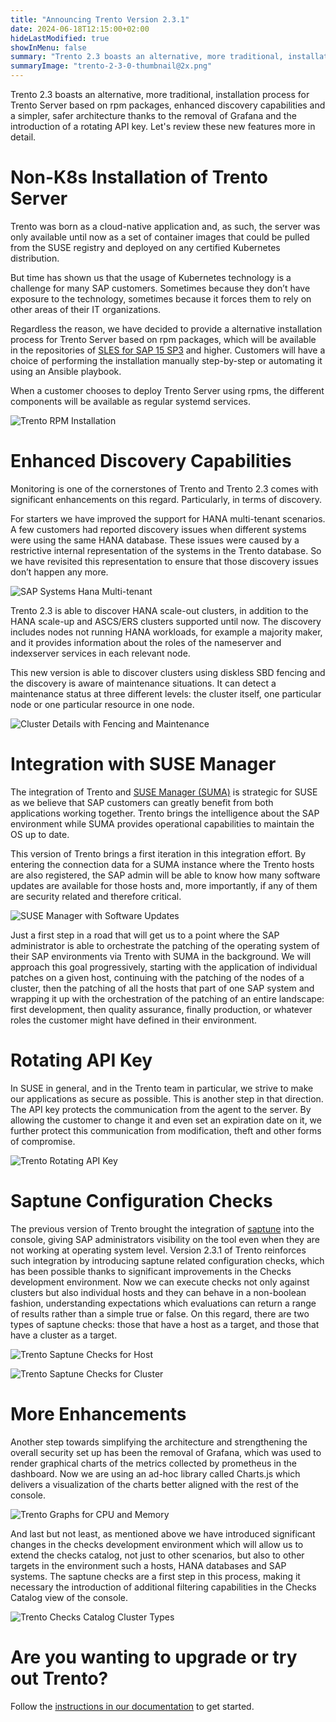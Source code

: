 ```yaml
---
title: "Announcing Trento Version 2.3.1"
date: 2024-06-18T12:15:00+02:00
hideLastModified: true
showInMenu: false
summary: "Trento 2.3 boasts an alternative, more traditional, installation process for Trento Server..."
summaryImage: "trento-2-3-0-thumbnail@2x.png"
---
```


Trento 2.3 boasts an alternative, more traditional, installation process for Trento Server based on rpm packages, enhanced discovery capabilities and a simpler, safer architecture thanks to the removal of Grafana and the introduction of a rotating API key. Let's review these new features more in detail.

# Non-K8s Installation of Trento Server
Trento was born as a cloud-native application and, as such, the server was only available until now as a set of container images that could be pulled from the SUSE registry and deployed on any certified Kubernetes distribution.

But time has shown us that the usage of Kubernetes technology is a challenge for many SAP customers. Sometimes because they don’t have exposure to the technology, sometimes because it forces them to rely on other areas of their IT organizations.

Regardless the reason, we have decided to provide a alternative installation process for Trento Server based on rpm packages, which will be available in the repositories of [SLES for SAP 15 SP3](https://www.suse.com/products/sles-for-sap/) and higher. Customers will have a choice of performing the installation manually step-by-step or automating it using an Ansible playbook.

When a customer chooses to deploy Trento Server using rpms, the different components will be available as regular systemd services.

![Trento RPM Installation](trento-rpm-install@2x.png)

# Enhanced Discovery Capabilities
Monitoring is one of the cornerstones of Trento and Trento 2.3 comes with significant enhancements on this regard. Particularly, in terms of discovery.

For starters we have improved the support for HANA multi-tenant scenarios. A few customers had reported discovery issues when different systems were using the same HANA database. These issues were caused by a restrictive internal representation of the systems in the Trento database. So we have revisited this representation to ensure that those discovery issues don’t happen any more.

![SAP Systems Hana Multi-tenant](sap-systems-multi-tenant@2x.png)

Trento 2.3 is able to discover HANA scale-out clusters, in addition to the HANA scale-up and ASCS/ERS clusters supported until now. The discovery includes nodes not running HANA workloads, for example a majority maker, and it provides information about the roles of the nameserver and indexserver services in each relevant node.

This new version is able to discover clusters using diskless SBD fencing and the discovery is aware of maintenance situations. It can detect a maintenance status at three different levels: the cluster itself, one particular node or one particular resource in one node.

![Cluster Details with Fencing and Maintenance](cluster-fencing-with-maintenance@2x.png)

# Integration with SUSE Manager
The integration of Trento and [SUSE Manager (SUMA)](https://www.suse.com/products/suse-manager/) is strategic for SUSE as we believe that SAP customers can greatly benefit from both applications working together. Trento brings the intelligence about the SAP environment while SUMA provides operational capabilities to maintain the OS up to date.

This version of Trento brings a first iteration in this integration effort. By entering the connection data for a SUMA instance where the Trento hosts are also registered, the SAP admin will be able to know how many software updates are available for those hosts and, more importantly, if any of them are security related and therefore critical.

![SUSE Manager with Software Updates](suse-manager-with-software-updates@2x.png)

Just a first step in a road that will get us to a point where the SAP administrator is able to orchestrate the patching of the operating system of their SAP environments via Trento with SUMA in the background. We will approach this goal progressively, starting with the application of individual patches on a given host, continuing with the patching of the nodes of a cluster, then the patching of all the hosts that part of one SAP system and wrapping it up with the orchestration of the patching of an entire landscape: first development, then quality assurance, finally production, or whatever roles the customer might have defined in their environment.

# Rotating API Key
In SUSE in general, and in the Trento team in particular, we strive to make our applications as secure as possible. This is another step in that direction. The API key protects the communication from the agent to the server. By allowing the customer to change it and even set an expiration date on it, we further protect this communication from modification, theft and other forms of compromise.

![Trento Rotating API Key](trento-rotating-api-key@2x.png)

# Saptune Configuration Checks
The previous version of Trento brought the integration of [saptune](https://github.com/SUSE/saptune) into the console, giving SAP administrators visibility on the tool even when they are not working at operating system level. Version 2.3.1 of Trento reinforces such integration by introducing saptune related configuration checks, which has been possible thanks to significant improvements in the Checks development environment. Now we can execute checks not only against clusters but also individual hosts and they can behave in a non-boolean fashion, understanding expectations which evaluations can return a range of results rather than a simple true or false. On this regard, there are two types of saptune checks: those that have a host as a target, and those that have a cluster as a target.

![Trento Saptune Checks for Host](saptune-checks-host@2x.png)

![Trento Saptune Checks for Cluster](saptune-checks-cluster@2x.png)

# More Enhancements
Another step towards simplifying the architecture and strengthening the overall security set up has been the removal of Grafana, which was used to render graphical charts of the metrics collected by prometheus in the dashboard. Now we are using an ad-hoc library called Charts.js which delivers a visualization of the charts better aligned with the rest of the console.

![Trento Graphs for CPU and Memory](trento-graphs@2x.png)

And last but not least, as mentioned above we have introduced significant changes in the checks development environment which will allow us to extend the checks catalog, not just to other scenarios, but also to other targets in the environment such a hosts, HANA databases and SAP systems. The saptune checks are a first step in this process, making it necessary the introduction of additional filtering capabilities in the Checks Catalog view of the console.

![Trento Checks Catalog Cluster Types](checks-catalog-cluster-types@2x.png)

# Are you wanting to upgrade or try out Trento?
Follow the [instructions in our documentation](https://documentation.suse.com/sles-sap/trento/single-html/SLES-SAP-trento/index.html "Getting started with Trento Premium") to get started.
